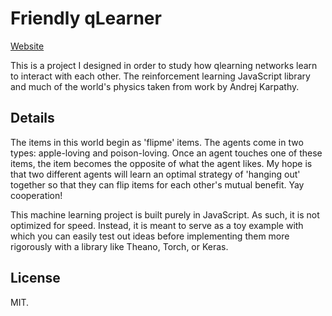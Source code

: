 # Friendly qLearner
[Website](https://greydanus.github.io/friendly_deepq/index.html)

This is a project I designed in order to study how qlearning networks learn to interact with each other. The reinforcement learning JavaScript library and much of the world's physics taken from work by Andrej Karpathy.

## Details
The items in this world begin as 'flipme' items. The agents come in two types: apple-loving and poison-loving. Once an agent touches one of these items, the item becomes the opposite of what the agent likes. My hope is that two different agents will learn an optimal strategy of 'hanging out' together so that they can flip items for each other's mutual benefit. Yay cooperation!

This machine learning project is built purely in JavaScript. As such, it is not optimized for speed. Instead, it is meant to serve as a toy example with which you can easily test out ideas before implementing them more rigorously with a library like Theano, Torch, or Keras.

## License

MIT.
